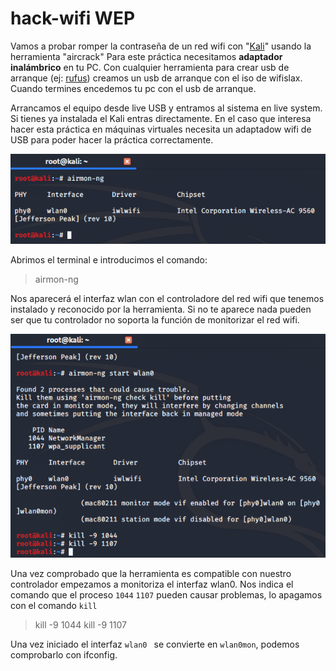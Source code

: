 # hack-wifi WEP
Vamos a probar romper la contraseña de un red wifi con "[Kali](https://www.kali.org/downloads/)" usando la herramienta "aircrack"
Para este práctica necesitamos **adaptador inalámbrico** en tu PC. 
Con cualquier herramienta para crear usb de arranque (ej: [rufus](https://rufus.ie/)) creamos un usb de arranque con el iso de wifislax. Cuando termines encedemos tu pc con el usb de arranque.

Arrancamos el equipo desde live USB y entramos al sistema en live system. Si tienes ya instalada el Kali entras directamente. En el caso que interesa hacer esta práctica en máquinas virtuales necesita un adaptadow wifi de USB para poder hacer la práctica correctamente.

![refresca la página para cargar el imágen](imagen/kali1.png)

Abrimos el terminal e introducimos el comando:
>airmon-ng

Nos aparecerá el interfaz wlan con el controladore del red wifi que tenemos instalado y reconocido por la herramienta. Si no te aparece nada pueden ser que tu controlador no soporta la función de monitorizar el red wifi.

![refresca la página para cargar el imágen](imagen/kali2.png)

Una vez comprobado que la herramienta es compatible con nuestro controlador empezamos a monitoriza el interfaz wlan0. Nos indica el comando que el proceso ```1044``` ```1107``` pueden causar problemas, lo apagamos con el comando ```kill```
>kill -9 1044
>kill -9 1107

Una vez iniciado el interfaz ```wlan0 ``` se convierte en ```wlan0mon```, podemos comprobarlo con ifconfig.



``````
